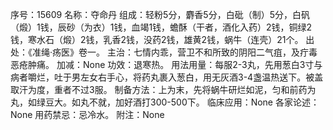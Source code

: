 序号：15609
名称：夺命丹
组成：轻粉5分，麝香5分，白砒（制）5分，白矾（煅）1钱，辰砂（为衣）1钱，血竭1钱，蟾酥（干者，酒化入药）2钱，铜绿2钱，寒水石（煅）2钱，乳香2钱，没药2钱，雄黄2钱，蜗牛（连壳）21个。
出处：《准绳·疡医》卷一。
主治：七情内乖，营卫不和所致的阴阳二气疽，及疔毒恶疮肿痛。
加减：None
功效：退寒热。
用法用量：每服2-3丸，先用葱白3寸与病者嚼烂，吐于男左女右手心，将药丸裹入葱白，用无灰酒3-4盏温热送下。被盖取汗为度，重者不过3服。
制备方法：上为末，先将蜗牛研烂如泥，匀和前药为丸，如绿豆大。如丸不就，加好酒打300-500下。
临床应用：None
各家论述：None
用药禁忌：忌冷水。
附注：None
